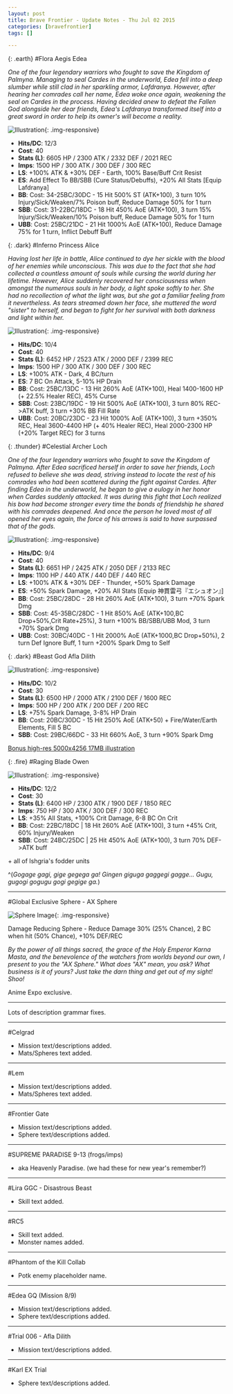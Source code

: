 ```yaml
---
layout: post
title: Brave Frontier - Update Notes - Thu Jul 02 2015
categories: [bravefrontier]
tags: []

---
```


{: .earth}
#Flora Aegis Edea

*One of the four legendary warriors who fought to save the Kingdom of Palmyna. Managing to seal Cardes in the underworld, Edea fell into a deep slumber while still clad in her sparkling armor, Lafdranya. However, after hearing her comrades call her name, Edea woke once again, weakening the seal on Cardes in the process. Having decided anew to defeat the Fallen God alongside her dear friends, Edea's Lafdranya transformed itself into a great sword in order to help its owner's will become a reality.*

![Illustration](//i.imgur.com/LflUXwG.png){: .img-responsive}

* **Hits/DC**: 12/3
* **Cost**: 40
* **Stats (L)**: 6605 HP / 2300 ATK / 2332 DEF / 2021 REC
* **Imps**: 1500 HP / 300 ATK / 300 DEF / 300 REC
* **LS**: +100% ATK & +30% DEF - Earth, 100% Base/Buff Crit Resist
* **ES**: Add Effect To BB/SBB (Cure Status/Debuffs), +20% All Stats [Equip Lafdranya]
* **BB**: Cost: 34-25BC/30DC - 15 Hit 500% ST (ATK+100), 3 turn 10% Injury/Sick/Weaken/7% Poison buff, Reduce Damage 50% for 1 turn
* **SBB**: Cost: 31-22BC/18DC - 18 Hit 450% AoE (ATK+100), 3 turn 15% Injury/Sick/Weaken/10% Poison buff, Reduce Damage 50% for 1 turn
* **UBB**: Cost: 25BC/21DC - 21 Hit 1000% AoE (ATK+100), Reduce Damage 75% for 1 turn, Inflict Debuff Buff

{: .dark}
#Inferno Princess Alice

*Having lost her life in battle, Alice continued to dye her sickle with the blood of her enemies while unconscious. This was due to the fact that she had collected a countless amount of souls while cursing the world during her lifetime. However, Alice suddenly recovered her consciousness when amongst the numerous souls in her body, a light spoke softly to her. She had no recollection of what the light was, but she got a familiar feeling from it nevertheless. As tears streamed down her face, she muttered the word "sister" to herself, and began to fight for her survival with both darkness and light within her.*

![Illustration](//i.imgur.com/gYYzyqz.png){: .img-responsive}

* **Hits/DC**: 10/4
* **Cost**: 40
* **Stats (L)**: 6452 HP / 2523 ATK / 2000 DEF / 2399 REC
* **Imps**: 1500 HP / 300 ATK / 300 DEF / 300 REC
* **LS**: +100% ATK - Dark, 4 BC/turn
* **ES**: 7 BC On Attack, 5-10% HP Drain
* **BB**: Cost: 25BC/13DC - 13 Hit 260% AoE (ATK+100), Heal 1400-1600 HP (+ 22.5% Healer REC), 45% Curse
* **SBB**: Cost: 23BC/19DC - 19 Hit 500% AoE (ATK+100), 3 turn 80% REC->ATK buff, 3 turn +30% BB Fill Rate
* **UBB**: Cost: 20BC/23DC - 23 Hit 1000% AoE (ATK+100), 3 turn +350% REC, Heal 3600-4400 HP (+ 40% Healer REC), Heal 2000-2300 HP (+20% Target REC) for 3 turns

{: .thunder}
#Celestial Archer Loch

*One of the four legendary warriors who fought to save the Kingdom of Palmyna. After Edea sacrificed herself in order to save her friends, Loch refused to believe she was dead, striving instead to locate the rest of his comrades who had been scattered during the fight against Cardes. After finding Edea in the underworld, he began to give a eulogy in her honor when Cardes suddenly attacked. It was during this fight that Loch realized his bow had become stronger every time the bonds of friendship he shared with his comrades deepened. And once the person he loved most of all opened her eyes again, the force of his arrows is said to have surpassed that of the gods.*

![Illustration](//i.imgur.com/NUlvsah.png){: .img-responsive}

* **Hits/DC**: 9/4
* **Cost**: 40
* **Stats (L)**: 6651 HP / 2425 ATK / 2050 DEF / 2133 REC
* **Imps**: 1100 HP / 440 ATK / 440 DEF / 440 REC
* **LS**: +100% ATK & +30% DEF - Thunder, +50% Spark Damage
* **ES**: +50% Spark Damage, +20% All Stats [Equip 神貫雷弓『エシュオン』]
* **BB**: Cost: 25BC/28DC - 28 Hit 260% AoE (ATK+100), 3 turn +70% Spark Dmg
* **SBB**: Cost: 45-35BC/28DC - 1 Hit 850% AoE (ATK+100,BC Drop+50%,Crit Rate+25%), 3 turn +100% BB/SBB/UBB Mod, 3 turn +70% Spark Dmg
* **UBB**: Cost: 30BC/40DC - 1 Hit 2000% AoE (ATK+1000,BC Drop+50%), 2 turn Def Ignore Buff, 1 turn +200% Spark Dmg to Self

{: .dark}
#Beast God Afla Dilith

![Illustration](//i.imgur.com/EU0LZt0.png){: .img-responsive}

* **Hits/DC**: 10/2
* **Cost**: 30
* **Stats (L)**: 6500 HP / 2000 ATK / 2100 DEF / 1600 REC 
* **Imps**: 500 HP / 200 ATK / 200 DEF / 200 REC
* **LS**: +75% Spark Damage, 3-8% HP Drain
* **BB**: Cost: 20BC/30DC - 15 Hit 250% AoE (ATK+50) + Fire/Water/Earth Elements, Fill 5 BC
* **SBB**: Cost: 29BC/66DC - 33 Hit 660% AoE, 3 turn +90% Spark Dmg

[Bonus high-res 5000x4256 17MB illustration](https://deathsnacks.com/bf/assets/b27fb0fdebe57f615992130163ef3156.png)

{: .fire}
#Raging Blade Owen

![Illustration](//i.imgur.com/sEj1xs5.png){: .img-responsive}

* **Hits/DC**: 12/2
* **Cost**: 30
* **Stats (L)**: 6400 HP / 2300 ATK / 1900 DEF / 1850 REC
* **Imps**: 750 HP / 300 ATK / 300 DEF / 300 REC
* **LS**: +35% All Stats, +100% Crit Damage, 6-8 BC On Crit
* **BB**: Cost: 22BC/18DC | 18 Hit 260% AoE (ATK+100), 3 turn +45% Crit, 60% Injury/Weaken
* **SBB**: Cost: 24BC/25DC | 25 Hit 450% AoE (ATK+100), 3 turn 70% DEF->ATK buff

\+ all of Ishgria's fodder units

^(*Gogage gagi, gige gegega ga! Gingen giguga gaggegi gagge... Gugu, gugogi gogugu gogi gegige ga.*)

---

#Global Exclusive Sphere - AX Sphere

![Sphere Image](//i.imgur.com/0IYvBRk.png){: .img-responsive}

Damage Reducing Sphere - Reduce Damage 30% (25% Chance), 2 BC when hit (50% Chance), +10% DEF/REC

*By the power of all things sacred, the grace of the Holy Emperor Karna Masta, and the benevolence of the watchers from worlds beyond our own, I present to you the "AX Sphere." What does "AX" mean, you ask? What business is it of yours? Just take the darn thing and get out of my sight! Shoo!*


Anime Expo exclusive.

---

Lots of description grammar fixes.

---

#Celgrad

* Mission text/descriptions added.
* Mats/Spheres text added.

---

#Lem

* Mission text/descriptions added.
* Mats/Spheres text added.

---

#Frontier Gate

* Mission text/descriptions added.
* Sphere text/descriptions added.

---

#SUPREME PARADISE 9-13 (frogs/imps)

* aka Heavenly Paradise. (we had these for new year's remember?)

---

#Lira GGC - Disastrous Beast

* Skill text added.

---

#RC5

* Skill text added.
* Monster names added.

---

#Phantom of the Kill Collab

* Potk enemy placeholder name.

---

#Edea GQ (Mission 8/9)

* Mission text/descriptions added.
* Sphere text/descriptions added.

---

#Trial 006 - Afla Dilith

* Mission text/descriptions added.

---

#Karl EX Trial

* Sphere text/descriptions added.